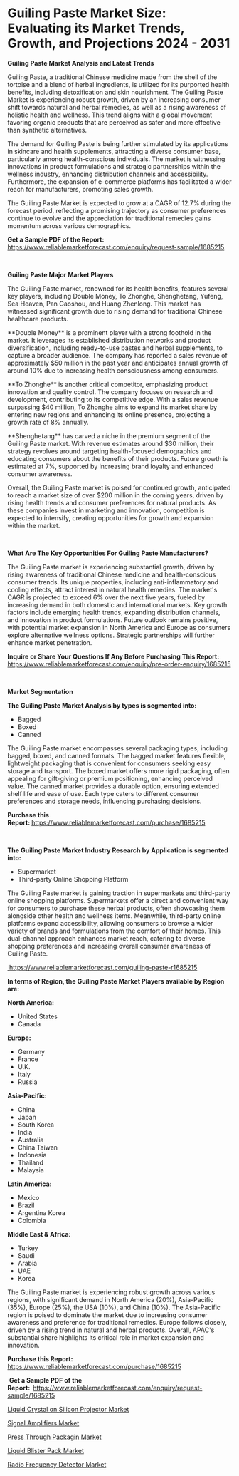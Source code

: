 <p><h1>Guiling Paste Market Size: Evaluating its Market Trends, Growth, and Projections 2024 - 2031</h1></p><p><strong>Guiling Paste Market Analysis and Latest Trends</strong></p>
<p><p>Guiling Paste, a traditional Chinese medicine made from the shell of the tortoise and a blend of herbal ingredients, is utilized for its purported health benefits, including detoxification and skin nourishment. The Guiling Paste Market is experiencing robust growth, driven by an increasing consumer shift towards natural and herbal remedies, as well as a rising awareness of holistic health and wellness. This trend aligns with a global movement favoring organic products that are perceived as safer and more effective than synthetic alternatives.</p><p>The demand for Guiling Paste is being further stimulated by its applications in skincare and health supplements, attracting a diverse consumer base, particularly among health-conscious individuals. The market is witnessing innovations in product formulations and strategic partnerships within the wellness industry, enhancing distribution channels and accessibility. Furthermore, the expansion of e-commerce platforms has facilitated a wider reach for manufacturers, promoting sales growth.</p><p>The Guiling Paste Market is expected to grow at a CAGR of 12.7% during the forecast period, reflecting a promising trajectory as consumer preferences continue to evolve and the appreciation for traditional remedies gains momentum across various demographics.</p></p>
<p><strong>Get a Sample PDF of the Report:&nbsp;</strong> <a href="https://www.reliablemarketforecast.com/enquiry/request-sample/1685215?utm_campaign=1108&utm_medium=2&utm_source=Github&utm_content=ia&utm_term=19102024&utm_id=guiling-paste">https://www.reliablemarketforecast.com/enquiry/request-sample/1685215</a></p>
<p>&nbsp;</p>
<p><strong>Guiling Paste Major Market Players</strong></p>
<p><p>The Guiling Paste market, renowned for its health benefits, features several key players, including Double Money, To Zhonghe, Shenghetang, Yufeng, Sea Heaven, Pan Gaoshou, and Huang Zhenlong. This market has witnessed significant growth due to rising demand for traditional Chinese healthcare products.</p><p>**Double Money** is a prominent player with a strong foothold in the market. It leverages its established distribution networks and product diversification, including ready-to-use pastes and herbal supplements, to capture a broader audience. The company has reported a sales revenue of approximately $50 million in the past year and anticipates annual growth of around 10% due to increasing health consciousness among consumers.</p><p>**To Zhonghe** is another critical competitor, emphasizing product innovation and quality control. The company focuses on research and development, contributing to its competitive edge. With a sales revenue surpassing $40 million, To Zhonghe aims to expand its market share by entering new regions and enhancing its online presence, projecting a growth rate of 8% annually.</p><p>**Shenghetang** has carved a niche in the premium segment of the Guiling Paste market. With revenue estimates around $30 million, their strategy revolves around targeting health-focused demographics and educating consumers about the benefits of their products. Future growth is estimated at 7%, supported by increasing brand loyalty and enhanced consumer awareness.</p><p>Overall, the Guiling Paste market is poised for continued growth, anticipated to reach a market size of over $200 million in the coming years, driven by rising health trends and consumer preferences for natural products. As these companies invest in marketing and innovation, competition is expected to intensify, creating opportunities for growth and expansion within the market.</p></p>
<p>&nbsp;</p>
<p><strong>What Are The Key Opportunities For Guiling Paste Manufacturers?</strong></p>
<p><p>The Guiling Paste market is experiencing substantial growth, driven by rising awareness of traditional Chinese medicine and health-conscious consumer trends. Its unique properties, including anti-inflammatory and cooling effects, attract interest in natural health remedies. The market's CAGR is projected to exceed 6% over the next five years, fueled by increasing demand in both domestic and international markets. Key growth factors include emerging health trends, expanding distribution channels, and innovation in product formulations. Future outlook remains positive, with potential market expansion in North America and Europe as consumers explore alternative wellness options. Strategic partnerships will further enhance market penetration.</p></p>
<p><strong>Inquire or Share Your Questions If Any Before Purchasing This Report:</strong> <a href="https://www.reliablemarketforecast.com/enquiry/pre-order-enquiry/1685215?utm_campaign=1108&utm_medium=2&utm_source=Github&utm_content=ia&utm_term=19102024&utm_id=guiling-paste">https://www.reliablemarketforecast.com/enquiry/pre-order-enquiry/1685215</a></p>
<p>&nbsp;</p>
<p><strong>Market Segmentation</strong></p>
<p><strong>The Guiling Paste Market Analysis by types is segmented into:</strong></p>
<p><ul><li>Bagged</li><li>Boxed</li><li>Canned</li></ul></p>
<p><p>The Guiling Paste market encompasses several packaging types, including bagged, boxed, and canned formats. The bagged market features flexible, lightweight packaging that is convenient for consumers seeking easy storage and transport. The boxed market offers more rigid packaging, often appealing for gift-giving or premium positioning, enhancing perceived value. The canned market provides a durable option, ensuring extended shelf life and ease of use. Each type caters to different consumer preferences and storage needs, influencing purchasing decisions.</p></p>
<p><strong>Purchase this Report:&nbsp;</strong><a href="https://www.reliablemarketforecast.com/purchase/1685215?utm_campaign=1108&utm_medium=2&utm_source=Github&utm_content=ia&utm_term=19102024&utm_id=guiling-paste">https://www.reliablemarketforecast.com/purchase/1685215</a></p>
<p>&nbsp;</p>
<p><strong>The Guiling Paste Market Industry Research by Application is segmented into:</strong></p>
<p><ul><li>Supermarket</li><li>Third-party Online Shopping Platform</li></ul></p>
<p><p>The Guiling Paste market is gaining traction in supermarkets and third-party online shopping platforms. Supermarkets offer a direct and convenient way for consumers to purchase these herbal products, often showcasing them alongside other health and wellness items. Meanwhile, third-party online platforms expand accessibility, allowing consumers to browse a wider variety of brands and formulations from the comfort of their homes. This dual-channel approach enhances market reach, catering to diverse shopping preferences and increasing overall consumer awareness of Guiling Paste.</p></p>
<p><a href="https://www.reliablemarketforecast.com/guiling-paste-r1685215?utm_campaign=1108&utm_medium=2&utm_source=Github&utm_content=ia&utm_term=19102024&utm_id=guiling-paste">&nbsp;https://www.reliablemarketforecast.com/guiling-paste-r1685215</a></p>
<p><strong>In terms of Region, the Guiling Paste Market Players available by Region are:</strong></p>
<p>
    <p> <strong> North America: </strong>
        <ul>
            <li>United States</li>
            <li>Canada</li>
        </ul>
        </p> 
    <p> <strong> Europe: </strong>
        <ul>
            <li>Germany</li>
            <li>France</li>
            <li>U.K.</li>
            <li>Italy</li>
            <li>Russia</li>
        </ul>
        </p> 
    <p> <strong> Asia-Pacific: </strong>
        <ul>
            <li>China</li>
            <li>Japan</li>
            <li>South Korea</li>
            <li>India</li>
            <li>Australia</li>
            <li>China Taiwan</li>
            <li>Indonesia</li>
            <li>Thailand</li>
            <li>Malaysia</li>
        </ul>
        </p> 
    <p> <strong> Latin America: </strong>
        <ul>
            <li>Mexico</li>
            <li>Brazil</li>
            <li>Argentina Korea</li>
            <li>Colombia</li>
        </ul>
        </p> 
    <p> <strong> Middle East & Africa: </strong>
        <ul>
            <li>Turkey</li>
            <li>Saudi</li>
            <li>Arabia</li>
            <li>UAE</li>
            <li>Korea</li>
        </ul>
    </p>
    </p>
<p><p>The Guiling Paste market is experiencing robust growth across various regions, with significant demand in North America (20%), Asia-Pacific (35%), Europe (25%), the USA (10%), and China (10%). The Asia-Pacific region is poised to dominate the market due to increasing consumer awareness and preference for traditional remedies. Europe follows closely, driven by a rising trend in natural and herbal products. Overall, APAC's substantial share highlights its critical role in market expansion and innovation.</p></p>
<p><strong>Purchase this Report: </strong><a href="https://www.reliablemarketforecast.com/purchase/1685215?utm_campaign=1108&utm_medium=2&utm_source=Github&utm_content=ia&utm_term=19102024&utm_id=guiling-paste">https://www.reliablemarketforecast.com/purchase/1685215</a></p>
<p>&nbsp;<strong>Get a Sample PDF of the Report:&nbsp;&nbsp;</strong><a href="https://www.reliablemarketforecast.com/enquiry/request-sample/1685215?utm_campaign=1108&utm_medium=2&utm_source=Github&utm_content=ia&utm_term=19102024&utm_id=guiling-paste">https://www.reliablemarketforecast.com/enquiry/request-sample/1685215</a></p>
<p><strong></strong></p>
<p><p><a href="https://issuu.com/reportprime-2/docs/liquid-crystal-on-silicon-projector_d579eb1dd57f05?utm_campaign=1108&utm_medium=2&utm_source=Github&utm_content=ia&utm_term=19102024&utm_id=guiling-paste">Liquid Crystal on Silicon Projector Market</a></p><p><a href="https://www.linkedin.com/pulse/emerging-trends-signal-amplifiers-market-global-outlook-future-loqvc?utm_campaign=1108&utm_medium=2&utm_source=Github&utm_content=ia&utm_term=19102024&utm_id=guiling-paste">Signal Amplifiers Market</a></p><p><a href="https://github.com/cecilebbruhter/Market-Research-Report-List-1/blob/main/press-through-packagin-market.md?utm_campaign=1108&utm_medium=2&utm_source=Github&utm_content=ia&utm_term=19102024&utm_id=guiling-paste">Press Through Packagin Market</a></p><p><a href="https://github.com/doyeme32g/Market-Research-Report-List-1/blob/main/liquid-blister-pack-market.md?utm_campaign=1108&utm_medium=2&utm_source=Github&utm_content=ia&utm_term=19102024&utm_id=guiling-paste">Liquid Blister Pack Market</a></p><p><a href="https://issuu.com/reportprime-2/docs/radio-frequency-detector-market-siz_cb297510141840?utm_campaign=1108&utm_medium=2&utm_source=Github&utm_content=ia&utm_term=19102024&utm_id=guiling-paste">Radio Frequency Detector Market</a></p></p>